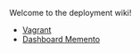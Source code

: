 Welcome to the deployment wiki!

- [Vagrant](https://github.com/Ynov-Monitoring/deployment/wiki/Vagrant)
- [Dashboard Memento](https://github.com/Ynov-Monitoring/deployment/wiki/Ajout-de-dashboard)